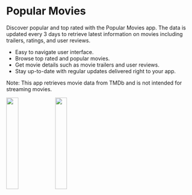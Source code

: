 # Popular Movies

Discover popular and top rated with the Popular Movies app. The data is updated every 3 days to retrieve latest information on movies including trailers, ratings, and user reviews.

- Easy to navigate user interface.
- Browse top rated and popular movies.
- Get movie details such as movie trailers and user reviews.
- Stay up-to-date with regular updates delivered right to your app.

Note: This app retrieves movie data from TMDb and is not intended for streaming movies.


<img width="25%" src="https://lh3.googleusercontent.com/gplMozDsn1YNpGHbpi-JadICH2zNt-rJDYZJ8hUk9jgC8XAFDczSTjnKJ03lCmUE9os=w3072-h1456-rw" /> <img width="25%" src="https://lh3.googleusercontent.com/R-pBne5tWPH6Geno1zxzRAok5o08JCIAN-FZl6yNxfAqEwTF9W0-iFcB6A7mjSpExh0=w1440-h620-rw" />
